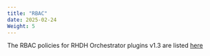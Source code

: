 ```yaml
---
title: "RBAC"
date: 2025-02-24
Weight: 5
---
```

The RBAC policies for RHDH Orchestrator plugins v1.3 are listed [here](https://github.com/redhat-developer/rhdh-plugins/blob/orchestrator-1.4/workspaces/orchestrator/docs/Permissions.md)
